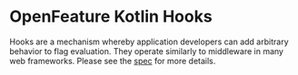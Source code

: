 # OpenFeature Kotlin Hooks

Hooks are a mechanism whereby application developers can add arbitrary behavior to flag evaluation. They operate similarly to middleware in many web frameworks. Please see the [spec](https://github.com/open-feature/spec/blob/main/specification/sections/04-hooks.md) for more details.
